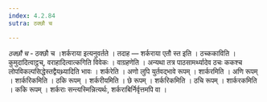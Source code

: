 ```yaml
---
index: 4.2.84
sutra: ठक्छौ च

---
```

_ठक्छौ च_ - ठक्छौ च ।शर्कराया इत्यनुवर्तते । तदाह — शर्कराया एतौ स्त इति । ठच्ककाविति । कुमुदादित्वाट्ठच्, वराहादित्वात्कगिति विवेकः । वाग्रहणेति । अन्यथा तत्र पाठसामर्थ्यादेव ठचः ककश्च लोपविकल्पसिद्धेस्तद्वैयथ्र्यादिति भावः । शर्करेति । अणो लुपि युर्तवद्भावे रूपम् । शार्करमिति । अणि रूपम् । शार्करिकमिति । ठकि रूपम् । शर्करीयमिति । छे रूपम् । शर्करिकमिति । ठचि रूपम् । शार्करकमिति । ककि रूपम् । शर्कराः सन्त्यस्मिन्नित्यर्थः, शर्कराबिर्निर्वृत्तमपि वा । 